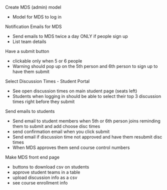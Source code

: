 Create MDS (admin) model
- Model for MDS to log in 

Notification Emails for MDS
- Send emails to MDS twice a day ONLY if people sign up
- List team details

Have a submit button
- clickable only when 5 or 6 people
- Warning should pop up on the 5th person and 6th person to sign up to have them submit

Select Discussion Times - Student Portal
- See open discussion times on main student page (seats left)
- Students when logging in should be able to select their top 3 discussion times right before they submit 

Send emails to students
- Send email to student members when 5th or 6th person joins reminding them to submit and add choose disc times
- send confirmation email when you click submit
- Send email if discussion time not approved and have them resubmit disc times
- When MDS approves them send course control numbers 

Make MDS front end page
- buttons to download csv on students
- approve student teams in a table
- upload discussion info as a csv
- see course enrollment info

